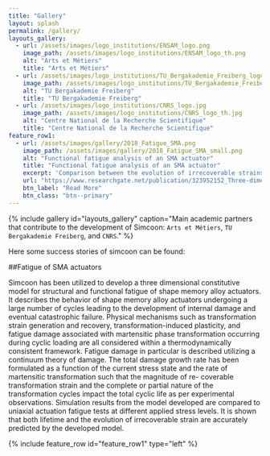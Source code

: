 ```yaml
---
title: "Gallery"
layout: splash
permalink: /gallery/
layouts_gallery:
  - url: /assets/images/logo_institutions/ENSAM_logo.png
    image_path: /assets/images/logo_institutions/ENSAM_logo_th.png
    alt: "Arts et Métiers"
    title: "Arts et Métiers"
  - url: /assets/images/logo_institutions/TU_Bergakademie_Freiberg_logo.png
    image_path: /assets/images/logo_institutions/TU_Bergakademie_Freiberg_logo_th.png
    alt: "TU Bergakademie Freiberg"
    title: "TU Bergakademie Freiberg"
  - url: /assets/images/logo_institutions/CNRS_logo.jpg
    image_path: /assets/images/logo_institutions/CNRS_logo_th.jpg
    alt: "Centre National de la Recherche Scientifique"
    title: "Centre National de la Recherche Scientifique"
feature_row1:
  - url: /assets/images/gallery/2018_Fatigue_SMA.png
    image_path: /assets/images/gallery/2018_Fatigue_SMA_small.png
    alt: "Functional fatigue analysis of an SMA actuator"
    title: "Functional fatigue analysis of an SMA actuator"
    excerpt: 'Comparison between the evolution of irrecoverable strains in NiTiHf actuators under various isobaric loads (experimental data from Wheeler.etal.2015) with the model simulations: a), b), and c) show comparisons of the evolution of TRIP strains for the calibration stress levels of 200, 400, and 600 MPa, respectively; d) shows an example of a simulation of the evolution of the response of an actuator for the first, 100<sup>th</sup>, 200<sup>th</sup>, and  the last 309<sup>th</sup> cycle prior to failure. The blue and red dots correspond to the experimentally measured strains at high and low temperature for the considered cycles, respectively.'
    url: "https://www.researchgate.net/publication/323952152_Three-dimensional_constitutive_model_for_structural_and_functional_fatigue_of_shape_memory_alloy_actuators"
    btn_label: "Read More"
    btn_class: "btn--primary"
---
```


{% include gallery id="layouts_gallery" caption="Main academic partners that contribute to the development of Simcoon: `Arts et Métiers`,  `TU Bergakademie Freiberg`, and `CNRS`." %}

Here some success stories of simcoon can be found:

##Fatigue of SMA actuators

Simcoon has been utilized to develop a three dimensional constitutive model for structural and functional fatigue of shape memory alloy actuators. It describes the behavior of shape memory alloy actuators undergoing a large number of cycles leading to the development of internal damage and eventual catastrophic failure. Physical mechanisms such as transformation strain generation and recovery, transformation-induced plasticity, and fatigue damage associated with martensitic phase transformation occurring during cyclic loading are all considered within a thermodynamically consistent framework. Fatigue damage in particular is described utilizing a continuum theory of damage. The total damage growth rate has been formulated as a function of the current stress state and the rate of martensitic transformation such that the magnitude of re- coverable transformation strain and the complete or partial nature of the transformation cycles impact the total cyclic life as per experimental observations. Simulation results from the model developed are compared to uniaxial actuation fatigue tests at different applied stress levels. It is shown that both lifetime and the evolution of irrecoverable strain are accurately predicted by the developed model.

{% include feature_row id="feature_row1" type="left" %}


